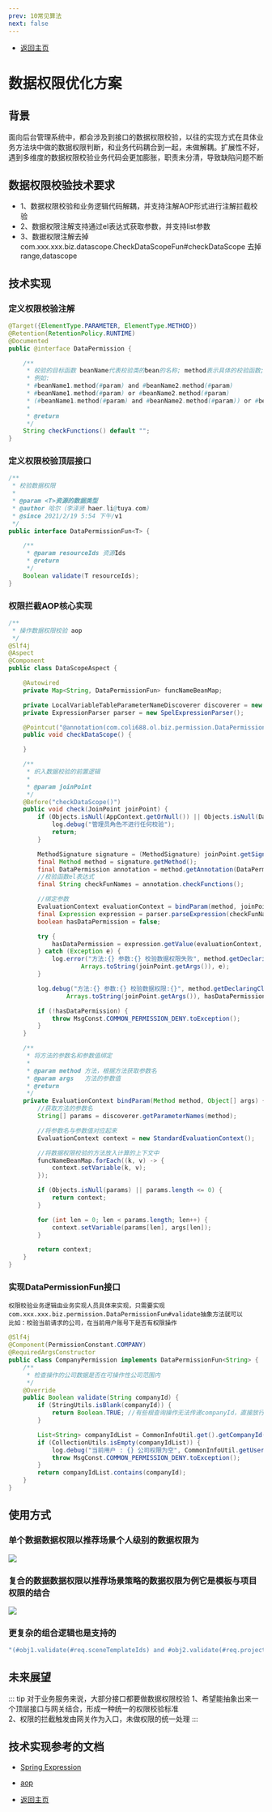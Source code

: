 ```yaml
---
prev: 10常见算法
next: false
---
```

* [返回主页](../home.md)
# 数据权限优化方案
## 背景
面向后台管理系统中，都会涉及到接口的数据权限校验，以往的实现方式在具体业务方法块中做的数据权限判断，和业务代码耦合到一起，未做解耦。扩展性不好，遇到多维度的数据权限校验业务代码会更加膨胀，职责未分清，导致缺陷问题不断

## 数据权限校验技术要求
+ 1、数据权限校验和业务逻辑代码解耦，并支持注解AOP形式进行注解拦截校验
+ 2、数据权限注解支持通过el表达式获取参数，并支持list参数
+ 3、数据权限注解去掉com.xxx.xxx.biz.datascope.CheckDataScopeFun#checkDataScope 去掉range,datascope

## 技术实现
### 定义权限校验注解
```java
@Target({ElementType.PARAMETER, ElementType.METHOD})
@Retention(RetentionPolicy.RUNTIME)
@Documented
public @interface DataPermission {

    /**
     * 校验的目标函数 beanName代表校验类的bean的名称; method表示具体的校验函数;param代表具体的参数 and、or 表示逻辑
     * 例如:
     * #beanName1.method(#param) and #beanName2.method(#param)
     * #beanName1.method(#param) or #beanName2.method(#param)
     * (#beanName1.method(#param) and #beanName2.method(#param)) or #beanName3.method(#param)
     *
     * @return
     */
    String checkFunctions() default "";
}
```

### 定义权限校验顶层接口
```java
/**
 * 校验数据权限
 *
 * @param <T>资源的数据类型
 * @author 哈尔（李泽贤 haer.li@tuya.com)
 * @since 2021/2/19 5:54 下午/v1
 */
public interface DataPermissionFun<T> {

    /**
     * @param resourceIds 资源Ids
     * @return
     */
    Boolean validate(T resourceIds);
}
```

### 权限拦截AOP核心实现
```java
/**
 * 操作数据权限校验 aop
 */
@Slf4j
@Aspect
@Component
public class DataScopeAspect {

    @Autowired
    private Map<String, DataPermissionFun> funcNameBeanMap;

    private LocalVariableTableParameterNameDiscoverer discoverer = new LocalVariableTableParameterNameDiscoverer();
    private ExpressionParser parser = new SpelExpressionParser();

    @Pointcut("@annotation(com.coli688.ol.biz.permission.DataPermission)")
    public void checkDataScope() {

    }

    /**
     * 织入数据校验的前置逻辑
     *
     * @param joinPoint
     */
    @Before("checkDataScope()")
    public void check(JoinPoint joinPoint) {
        if (Objects.isNull(AppContext.getOrNull()) || Objects.isNull(DataAuthorizationUtils.getUserId())) {
            log.debug("管理员角色不进行任何校验");
            return;
        }

        MethodSignature signature = (MethodSignature) joinPoint.getSignature();
        final Method method = signature.getMethod();
        final DataPermission annotation = method.getAnnotation(DataPermission.class);
        //校验函数el表达式
        final String checkFunNames = annotation.checkFunctions();

        //绑定参数
        EvaluationContext evaluationContext = bindParam(method, joinPoint.getArgs());
        final Expression expression = parser.parseExpression(checkFunNames);
        boolean hasDataPermission = false;

        try {
            hasDataPermission = expression.getValue(evaluationContext, Boolean.class);
        } catch (Exception e) {
            log.error("方法:{} 参数:{} 校验数据权限失败", method.getDeclaringClass().getName() + "#" + method.getName(),
                    Arrays.toString(joinPoint.getArgs()), e);
        }

        log.debug("方法:{} 参数:{} 校验数据权限:{}", method.getDeclaringClass().getName() + "#" + method.getName(),
                Arrays.toString(joinPoint.getArgs()), hasDataPermission);

        if (!hasDataPermission) {
            throw MsgConst.COMMON_PERMISSION_DENY.toException();
        }
    }

    /**
     * 将方法的参数名和参数值绑定
     *
     * @param method 方法，根据方法获取参数名
     * @param args   方法的参数值
     * @return
     */
    private EvaluationContext bindParam(Method method, Object[] args) {
        //获取方法的参数名
        String[] params = discoverer.getParameterNames(method);

        //将参数名与参数值对应起来
        EvaluationContext context = new StandardEvaluationContext();

        //将数据权限校验的方法放入计算的上下文中
        funcNameBeanMap.forEach((k, v) -> {
            context.setVariable(k, v);
        });

        if (Objects.isNull(params) || params.length <= 0) {
            return context;
        }

        for (int len = 0; len < params.length; len++) {
            context.setVariable(params[len], args[len]);
        }

        return context;
    }
}
```

### 实现DataPermissionFun接口
```text
权限校验业务逻辑由业务实现人员具体来实现，只需要实现com.xxx.xxx.biz.permission.DataPermissionFun#validate抽象方法就可以
比如：校验当前请求的公司，在当前用户账号下是否有权限操作
```

```java
@Slf4j
@Component(PermissionConstant.COMPANY)
@RequiredArgsConstructor
public class CompanyPermission implements DataPermissionFun<String> {
    /**
     * 检查操作的公司数据是否在可操作性公司范围内
     */
    @Override
    public Boolean validate(String companyId) {
        if (StringUtils.isBlank(companyId)) {
            return Boolean.TRUE; //有些根查询操作无法传递companyId，直接放行该操作
        }

        List<String> companyIdList = CommonInfoUtil.get().getCompanyId();
        if (CollectionUtils.isEmpty(companyIdList)) {
            log.debug("当前用户 : {} 公司权限为空", CommonInfoUtil.getUserId());
            throw MsgConst.COMMON_PERMISSION_DENY.toException();
        }
        return companyIdList.contains(companyId);
    }
}
```

## 使用方式
### 单个数据数据权限以推荐场景个人级别的数据权限为
![](../../picture/0/11dan.png)

### 复合的数据数据权限以推荐场景策略的数据权限为例它是模板与项目权限的结合
![](../../picture/0/11fuhe.png)

### 更复杂的组合逻辑也是支持的
```java
"(#obj1.validate(#req.sceneTemplateIds) and #obj2.validate(#req.projectIds) or #obj3.validate(#req.projectIds)"
```

## 未来展望
::: tip 对于业务服务来说，大部分接口都要做数据权限校验
1、希望能抽象出来一个顶层接口与网关结合，形成一种统一的权限校验标准<br>
2、权限的拦截触发由网关作为入口，未做权限的统一处理
:::


## 技术实现参考的文档
* [Spring Expression](https://docs.spring.io/spring-framework/docs/3.0.x/reference/expressions.html)
* [aop](https://docs.spring.io/spring-framework/docs/5.0.0.M5/spring-framework-reference/html/aop.html)






















* [返回主页](../home.md)